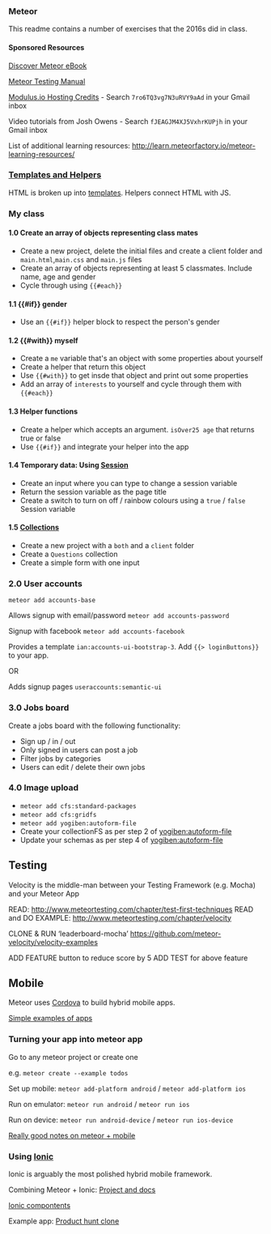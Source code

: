 ### Meteor ###
This readme contains a number of exercises that the 2016s did in class.

#### Sponsored Resources ####
[Discover Meteor eBook](http://discovermeteor.com)

[Meteor Testing Manual](http://meteortesting.com)

[Modulus.io Hosting Credits](http://modulus.io) - Search `7ro6TQ3vg7N3uRVY9aAd` in your Gmail inbox

Video tutorials from Josh Owens - Search `fJEAGJM4XJ5VxhrKUPjh` in your Gmail inbox

List of additional learning resources: http://learn.meteorfactory.io/meteor-learning-resources/

### [Templates and Helpers](https://book.discovermeteor.com/chapter/templates) ###
HTML is broken up into [templates](http://docs.meteor.com/#/basic/defining-templates). Helpers connect HTML with JS.

### My class ###

#### 1.0 Create an array of objects representing class mates ####
* Create a new project, delete the initial files and create a client folder and `main.html`,`main.css` and `main.js` files
* Create an array of objects representing at least 5 classmates. Include name, age and gender
* Cycle through using `{{#each}}`

#### 1.1 {{#if}} gender ####
* Use an `{{#if}}` helper block to respect the person's gender

#### 1.2 {{#with}} myself ####
* Create a `me` variable that's an object with some properties about yourself
* Create a helper that return this object
* Use `{{#with}}` to get insde that object and print out some properties
* Add an array of `interests` to yourself and cycle through them with `{{#each}}`

#### 1.3 Helper functions ####
* Create a helper which accepts an argument. `isOver25 age` that returns true or false
* Use `{{#if}}` and integrate your helper into the app

#### 1.4 Temporary data: Using [Session](http://docs.meteor.com/#/basic/Session-get) ####
* Create an input where you can type to change a session variable
* Return the session variable as the page title
* Create a switch to turn on off / rainbow colours using a `true` / `false` Session variable

#### 1.5 [Collections](http://docs.meteor.com/#/basic/Mongo-Collection) ####
* Create a new project with a `both` and a `client` folder
* Create a `Questions` collection
* Create a simple form with one input

### 2.0 User accounts ###
`meteor add accounts-base`


Allows signup with email/password `meteor add accounts-password`

Signup with facebook `meteor add accounts-facebook`

Provides a template `ian:accounts-ui-bootstrap-3`. Add `{{> loginButtons}}` to your app.

OR

Adds signup pages `useraccounts:semantic-ui`

### 3.0 Jobs board ###
Create a jobs board with the following functionality:
* Sign up / in / out
* Only signed in users can post a job
* Filter jobs by categories
* Users can edit / delete their own jobs

### 4.0 Image upload ###
* `meteor add cfs:standard-packages`
* `meteor add cfs:gridfs`
* `meteor add yogiben:autoform-file`
* Create your collectionFS as per step 2 of [yogiben:autoform-file](https://github.com/yogiben/meteor-autoform-file)
* Update your schemas as per step 4 of [yogiben:autoform-file](https://github.com/yogiben/meteor-autoform-file)

## Testing ##
Velocity is the middle-man between your Testing Framework (e.g. Mocha) and your Meteor App

READ: http://www.meteortesting.com/chapter/test-first-techniques
READ and DO EXAMPLE: http://www.meteortesting.com/chapter/velocity

CLONE & RUN ‘leaderboard-mocha’ https://github.com/meteor-velocity/velocity-examples

ADD FEATURE button to reduce score by 5
ADD TEST for above feature

## Mobile ##
Meteor uses [Cordova](https://cordova.apache.org/) to build hybrid mobile apps.

[Simple examples of apps](https://github.com/meteor/mobile-packages)

### Turning your app into meteor app ###
Go to any meteor project or create one

e.g. `meteor create --example todos` 

Set up mobile: `meteor add-platform android` / `meteor add-platform ios`

Run on emulator: `meteor run android` / `meteor run ios`

Run on device: `meteor run android-device` / `meteor run ios-device`

[Really good notes on meteor + mobile](https://github.com/Differential/meteor-mobile-cookbook)

### Using [Ionic](http://ionicframework.com/) ###
Ionic is arguably the most polished hybrid mobile framework.

Combining Meteor + Ionic: [Project and docs](https://github.com/meteoric/meteor-ionic)

[Ionic compontents](http://meteor-ionic.meteor.com/)

Example app: [Product hunt clone](http://meteorhunt.meteor.com/products/XEHdH3ccQv7PfmyZo)

